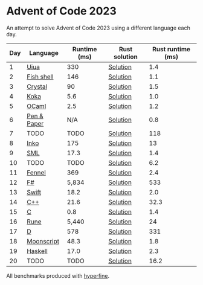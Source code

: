 # Advent of Code 2023

An attempt to solve Advent of Code 2023 using a different language each day.

| Day | Language                                   | Runtime (ms) | Rust solution                       | Rust runtime (ms) |
| --- | ------------------------------------------ | ------------ | ----------------------------------- | ------------------|
| 1   | [Uiua](day-01/uiua/01.ua)                  | 330          | [Solution](day-01/rust/src/main.rs) | 1.4               |
| 2   | [Fish shell](day-02/fish/02.fish)          | 146          | [Solution](day-02/rust/src/main.rs) | 1.1               |
| 3   | [Crystal](day-03/crystal/03.cr)            | 90           | [Solution](day-03/rust/src/main.rs) | 1.5               |
| 4   | [Koka](day-04/koka/04.kk)                  | 5.6          | [Solution](day-04/rust/src/main.rs) | 1.0               |
| 5   | [OCaml](day-05/ocaml/05.ml)                | 2.5          | [Solution](day-05/rust/src/main.rs) | 1.2               |
| 6   | [Pen & Paper](day-06/pen-and-paper/06.jpg) | N/A          | [Solution](day-06/rust/src/main.rs) | 0.8               |
| 7   | TODO                                       | TODO         | [Solution](day-07/rust/src/main.rs) | 118               |
| 8   | [Inko](day-08/inko/08.inko)                | 175          | [Solution](day-08/rust/src/main.rs) | 13                |
| 9   | [SML](day-09/sml/09.sml)                   | 17.3         | [Solution](day-09/rust/src/main.rs) | 1.4               |
| 10  | TODO                                       | TODO         | [Solution](day-10/rust/src/main.rs) | 6.2               |
| 11  | [Fennel](day-11/fennel/11.fnl)             | 369          | [Solution](day-11/rust/src/main.rs) | 2.4               |
| 12  | [F#](day-12/fsharp/Day12.fsx)              | 5,834        | [Solution](day-12/rust/src/main.rs) | 533               |
| 13  | [Swift](day-13/swift/13.swift)             | 18.2         | [Solution](day-13/rust/src/main.rs) | 2.0               |
| 14  | [C++](day-14/cpp/14.cpp)                   | 21.6         | [Solution](day-14/rust/src/main.rs) | 32.3              |
| 15  | [C](day-15/c/15.c)                         | 0.8          | [Solution](day-15/rust/src/main.rs) | 1.4               |
| 16  | [Rune](day-16/rune/16.rn)                  | 5,440        | [Solution](day-16/rust/src/main.rs) | 24                |
| 17  | [D](day-17/d/source/app.d)                 | 578          | [Solution](day-17/rust/src/main.rs) | 331               |
| 18  | [Moonscript](day-18/moonscript/18.moon)    | 48.3         | [Solution](day-18/rust/src/main.rs) | 1.8               |
| 19  | [Haskell](day-19/haskell/19.hs)            | 17.0         | [Solution](day-19/rust/src/main.rs) | 2.3               |
| 20  | TODO                                       | TODO         | [Solution](day-20/rust/src/main.rs) | 16.2              |

All benchmarks produced with [hyperfine](https://github.com/sharkdp/hyperfine).
